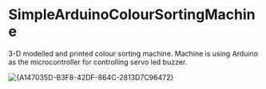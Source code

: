 # SimpleArduinoColourSortingMachine

3-D modelled and printed colour sorting machine. Machine is using Arduino as the microcontroller for controlling servo led buzzer.


![{A147035D-B3F8-42DF-864C-2813D7C96472}](https://github.com/user-attachments/assets/cdf0bafe-b5e9-4033-b52f-5ba02cfc964d)
